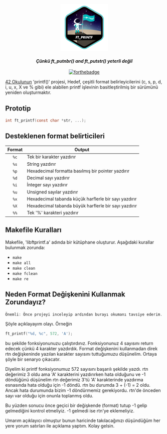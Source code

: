 <div align="center">

<p align="center">
  <img src="https://github.com/mcombeau/mcombeau/blob/main/42_badges/ft_printfe.png" alt="ft_printf 42 project badge"/>
</p>

#### *Çünkü ft_putnbr() and ft_putstr() yeterli değil*

[![forthebadge](https://forthebadge.com/images/badges/no-ragrets.svg)](https://forthebadge.com)
</div>

[42 Okulunun](https://42.fr/en/homepage/) 'printf()' projesi, Hedef, çeşitli format belirleyicilerini (c, s, p, d, i, u, x, X ve % gibi) ele alabilen printf işlevinin basitleştirilmiş bir sürümünü yeniden oluşturmaktır.

## Prototip

```c
int ft_printf(const char *str, ...);
```

## Desteklenen format belirticileri

| Format | Output |
| :-------: | ---- |
| `%c` | Tek bir karakter yazdırır |
| `%s` | String yazdırır |
| `%p` | Hexadecimal formatta basılmış bir pointer yazdırır |
| `%d` | Decimal sayı yazdırır |
| `%i` | İnteger sayı yazdırır |
| `%u` | Unsigned sayılar yazdırır |
| `%x` | Hexadecimal tabanda küçük harflerle bir sayı yazdırır |
| `%X` | Hexadecimal tabanda büyük harflerle bir sayı yazdırır |
| `%%` | Tek '%' karakteri yazdırır |

## Makefile Kuralları

Makefile, 'libftprintf.a' adında bir kütüphane oluşturur. Aşağıdaki kurallar bulunmak zorunda:
* `make`
* `make all`
* `make clean`
* `make fclean`
* `make re`

## Neden Format Değişkenini Kullanmak Zorundayız?

```c
Önemli: Önce projeyi inceleyip ardından burayı okumanı tavsiye ederim.
```

Şöyle açıklayayım olayı. Örneğin
```c
ft_printf("%d, %c", 572, 'A');
```
bu şekilde fonksiyonunuzu çalıştırdınız. Fonksiyonunuz 4 sayısını return edecek çünkü 4 karakter yazdırdık. Format değişkenini kullanmadan direk rtn değişkeninde yazılan karakter sayısını tuttuğumuzu düşünelim. Ortaya şöyle bir senaryo çıkacatır. 

Diyelim ki printf fonksiyonumuz 572 sayısını başarılı şekilde yazdı. rtn değerimiz 3 oldu ama 'A' karakterini yazdırırken hata olduğunu ve -1 döndüğünü düşünelim rtn değerimiz 3'tü 'A' karakterinde yazdırma esnasında hata olduğu için -1 döndü. rtn bu durumda 3 + (-1) = 2 oldu. Ancak hata durumunda bizim -1 döndürmemiz gerekiyordu. rtn'de önceden sayı var olduğu için onunla toplanmış oldu.

Bu yüzden sonucu önce geçici bir değişkende (format) tutup -1 gelip gelmediğini kontrol etmeliyiz. -1 gelmedi ise rtn'ye eklemeliyiz.

Umarım açıklayıcı olmuştur bunun haricinde takılacağınızı düşündüğüm her yere yorum satırları ile açıklama yaptım. Kolay gelsin.

